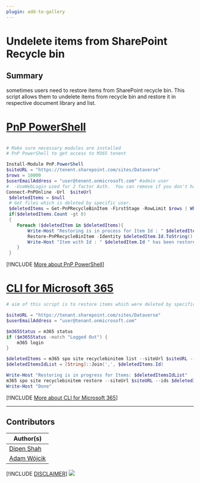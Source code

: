 ```yaml
---
plugin: add-to-gallery
---
```


# Undelete items from SharePoint Recycle bin

## Summary
sometimes users need to restore items from SharePoint recycle bin. This script allows them to undelete items from recycle bin and restore it in respective document library and list.

# [PnP PowerShell](#tab/pnpps)
```powershell

# Make sure necessary modules are installed
# PnP PowerShell to get access to M365 tenent

Install-Module PnP.PowerShell
$siteURL = "https://tenent.sharepoint.com/sites/Dataverse"
$rows = 10000 
$userEmailAddress = "user@tenent.onmicrosoft.com" #admin user
#  -UseWebLogin used for 2 factor Auth.  You can remove if you don't have MFA turned on
Connect-PnPOnline -Url  $siteUrl
 $deletedItems = $null
 # Get files which is deleted by specific user.
 $deletedItems = Get-PnPRecycleBinItem -FirstStage -RowLimit $rows | Where-Object {$_.DeletedByEmail -Eq $userEmailAddress} | select Id,Title,LeafName,ItemType
 if($deletedItems.Count -gt 0)
 {
    Foreach ($deletedItem in $deletedItems){
        Write-Host "Restoring is in process for Item Id : " $deletedItem.Id
        Restore-PnPRecycleBinItem -Identity $deletedItem.Id.ToString() -Force
        Write-Host "Item with Id : " $deletedItem.Id " has been restored successfully."
    }
 }

```
[!INCLUDE [More about PnP PowerShell](../../docfx/includes/MORE-PNPPS.md)]

# [CLI for Microsoft 365](#tab/cli-m365-ps)
```powershell
# aim of this script is to restore items which were deleted by specific user

$siteURL = "https://tenant.sharepoint.com/sites/Dataverse"
$userEmailAddress = "user@tenant.onmicrosoft.com"

$m365Status = m365 status
if ($m365Status -match "Logged Out") {
    m365 login
}

$deletedItems = m365 spo site recyclebinitem list --siteUrl $siteURL --query "[?DeletedByEmail == '$userEmailAddress']" | ConvertFrom-Json
$deletedItemsIdList = [String]::Join(',', $deletedItems.Id)

Write-Host "Restoring is in progress for Items: $deletedItemsIdList"
m365 spo site recyclebinitem restore --siteUrl $siteURL --ids $deletedItemsIdList
Write-Host "Done"
```
[!INCLUDE [More about CLI for Microsoft 365](../../docfx/includes/MORE-CLIM365.md)]

***

## Contributors

| Author(s) |
|-----------|
| [Dipen Shah](https://github.com/dips365) |
| [Adam Wójcik](https://github.com/Adam-it)|


[!INCLUDE [DISCLAIMER](../../docfx/includes/DISCLAIMER.md)]
<img src="https://m365-visitor-stats.azurewebsites.net/script-samples/scripts/bulk-undelete-from-recyclebin" aria-hidden="true" />
